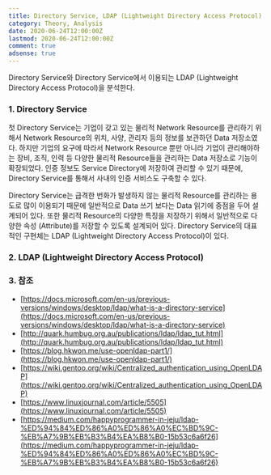 ```yaml
---
title: Directory Service, LDAP (Lightweight Directory Access Protocol)
category: Theory, Analysis
date: 2020-06-24T12:00:00Z
lastmod: 2020-06-24T12:00:00Z
comment: true
adsense: true
---
```


Directory Service와 Directory Service에서 이용되는 LDAP (Lightweight Directory Access Protocol)을 분석한다.

### 1. Directory Service

첫 Directory Service는 기업이 갖고 있는 물리적 Network Resource를 관리하기 위해서 Network Resource의 위치, 사양, 관리자 등의 정보를 보관하던 Data 저장소였다. 하지만 기업의 요구에 따라서 Network Resource 뿐만 아니라 기업이 관리해야하는 장비, 조직, 인력 등 다양한 물리적 Resource들을 관리하는 Data 저장소로 기능이 확장되었다. 인증 정보도 Service Directory에 저장하여 관리할 수 있기 때문에, Directory Service를 통해서 사내의 인증 서비스도 구축할 수 있다.

Directory Service는 급격한 번화가 발생하지 않는 물리적 Resource를 관리하는 용도로 많이 이용되기 때문에 일반적으로 Data 쓰기 보다는 Data 읽기에 중점을 두어 설계되어 있다. 또한 물리적 Resource의 다양한 특징을 저장하기 위해서 일반적으로 다양한 속성 (Attribute)를 저장할 수 있도록 설계되어 있다. Directory Service의 대표적인 구현체는 LDAP (Lightweight Directory Access Protocol)이 있다.

### 2. LDAP (Lightweight Directory Access Protocol)

### 3. 참조

* [https://docs.microsoft.com/en-us/previous-versions/windows/desktop/ldap/what-is-a-directory-service](https://docs.microsoft.com/en-us/previous-versions/windows/desktop/ldap/what-is-a-directory-service)
* [http://quark.humbug.org.au/publications/ldap/ldap_tut.html](http://quark.humbug.org.au/publications/ldap/ldap_tut.html)
* [https://blog.hkwon.me/use-openldap-part1/](https://blog.hkwon.me/use-openldap-part1/)
* [https://wiki.gentoo.org/wiki/Centralized_authentication_using_OpenLDAP](https://wiki.gentoo.org/wiki/Centralized_authentication_using_OpenLDAP)
* [https://www.linuxjournal.com/article/5505](https://www.linuxjournal.com/article/5505)
* [https://medium.com/happyprogrammer-in-jeju/ldap-%ED%94%84%ED%86%A0%ED%86%A0%EC%BD%9C-%EB%A7%9B%EB%B3%B4%EA%B8%B0-15b53c6a6f26](https://medium.com/happyprogrammer-in-jeju/ldap-%ED%94%84%ED%86%A0%ED%86%A0%EC%BD%9C-%EB%A7%9B%EB%B3%B4%EA%B8%B0-15b53c6a6f26)